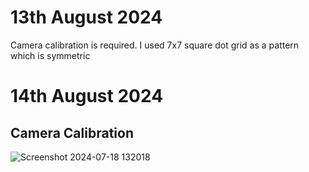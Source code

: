 # 13th August 2024
Camera calibration is required.
I used 7x7 square dot grid as a pattern which is symmetric


# 14th August 2024
## Camera Calibration
![Screenshot 2024-07-18 132018](https://github.com/user-attachments/assets/e099456b-3892-4221-a2e0-8e9aec976d2a)

